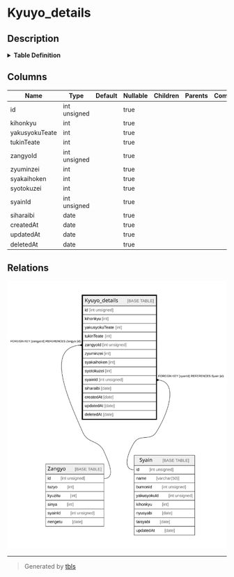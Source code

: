 # Kyuyo_details

## Description

<details>
<summary><strong>Table Definition</strong></summary>

```sql
CREATE TABLE `Kyuyo_details` (
  `id` int unsigned DEFAULT NULL,
  `kihonkyu` int DEFAULT NULL,
  `yakusyokuTeate` int DEFAULT NULL,
  `tukinTeate` int DEFAULT NULL,
  `zangyoId` int unsigned DEFAULT NULL,
  `zyuminzei` int DEFAULT NULL,
  `syakaihoken` int DEFAULT NULL,
  `syotokuzei` int DEFAULT NULL,
  `syainId` int unsigned DEFAULT NULL,
  `siharaibi` date DEFAULT NULL,
  `createdAt` date DEFAULT NULL,
  `updatedAt` date DEFAULT NULL,
  `deletedAt` date DEFAULT NULL
) ENGINE=InnoDB DEFAULT CHARSET=utf8mb4 COLLATE=utf8mb4_0900_ai_ci
```

</details>

## Columns

| Name | Type | Default | Nullable | Children | Parents | Comment |
| ---- | ---- | ------- | -------- | -------- | ------- | ------- |
| id | int unsigned |  | true |  |  |  |
| kihonkyu | int |  | true |  |  |  |
| yakusyokuTeate | int |  | true |  |  |  |
| tukinTeate | int |  | true |  |  |  |
| zangyoId | int unsigned |  | true |  |  |  |
| zyuminzei | int |  | true |  |  |  |
| syakaihoken | int |  | true |  |  |  |
| syotokuzei | int |  | true |  |  |  |
| syainId | int unsigned |  | true |  |  |  |
| siharaibi | date |  | true |  |  |  |
| createdAt | date |  | true |  |  |  |
| updatedAt | date |  | true |  |  |  |
| deletedAt | date |  | true |  |  |  |

## Relations

![er](Kyuyo_details.svg)

---

> Generated by [tbls](https://github.com/k1LoW/tbls)
